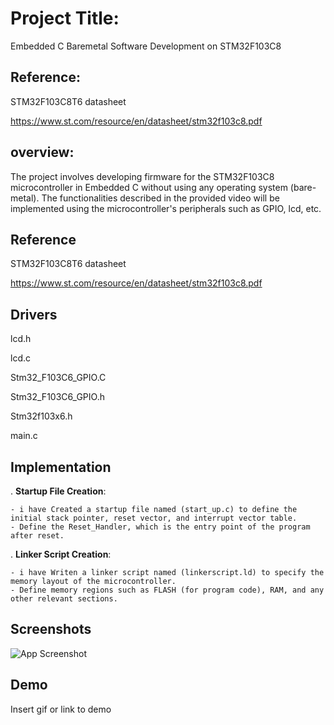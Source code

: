 
# Project Title:

Embedded C Baremetal Software Development on STM32F103C8

## Reference:
STM32F103C8T6 datasheet

https://www.st.com/resource/en/datasheet/stm32f103c8.pdf
## overview:

 The project involves developing firmware for the STM32F103C8 microcontroller in Embedded C without using any operating system (bare-metal). The functionalities described in the provided video will be implemented using the microcontroller's peripherals such as GPIO, lcd, etc.


##  Reference


STM32F103C8T6 datasheet

https://www.st.com/resource/en/datasheet/stm32f103c8.pdf
## Drivers

lcd.h 

lcd.c

Stm32_F103C6_GPIO.C

Stm32_F103C6_GPIO.h

Stm32f103x6.h

main.c 

## Implementation

. **Startup File Creation**:

    - i have Created a startup file named (start_up.c) to define the initial stack pointer, reset vector, and interrupt vector table.
    - Define the Reset_Handler, which is the entry point of the program after reset.

. **Linker Script Creation**:

    - i have Writen a linker script named (linkerscript.ld) to specify the memory layout of the microcontroller.
    - Define memory regions such as FLASH (for program code), RAM, and any other relevant sections.
## Screenshots

![App Screenshot](https://via.placeholder.com/468x300?text=App+Screenshot+Here)


## Demo

Insert gif or link to demo

